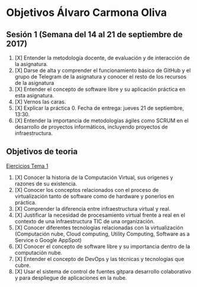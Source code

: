 # Objetivos Álvaro Carmona Oliva
## Sesión 1 (Semana del 14 al 21 de septiembre de 2017)


   1. [X] Entender la metodología docente, de evaluación y de interacción de la asignatura.
   2. [X] Darse de alta y comprender el funcionamiento básico de GitHub y el grupo de Telegram de la asignatura y conocer el resto de los recursos de la asignatura
   3. [X] Entender el concepto de software libre y su aplicación práctica en esta asignatura.
   4. [X] Vernos las caras.
   5. [X] Explicar la práctica 0. Fecha de entrega: jueves 21 de septiembre, 13:30.
   6. [X] Entender la importancia de metodologías ágiles como SCRUM en el desarrollo de proyectos informáticos, incluyendo proyectos de infraestructura.



## Objetivos de teoria

[Ejercicios Tema 1 ](https://github.com/alvarocarmona6/Ejercicios-IV/blob/master/EjercicioTema1.md)

1. [X] Conocer la historia de la Computación Virtual, sus orígenes y razones de su existencia.
2. [X] Conocer los conceptos relacionados con el proceso de virtualización tanto de software como de hardware y ponerlos en práctica.
3. [X] Comprender la diferencia entre infraestructura virtual y real.
4. [X] Justificar la necesidad de procesamiento virtual frente a real en el contexto de una infraestructura TIC de una organización.
5. [X] Conocer diferentes tecnologías relacionadas con la virtualización (Computación nube, Cloud computing, Utility Computing, Software as a Service o Google AppSpot)
6. [X] Conocer el concepto de software libre y su importancia dentro de la computación nube.
7. [X] Entender el concepto de DevOps y las técnicas y tecnologías que cubre.
8. [X] Usar el sistema de control de fuentes gitpara desarrollo colaborativo y para despliegue de aplicaciones en la nube.
